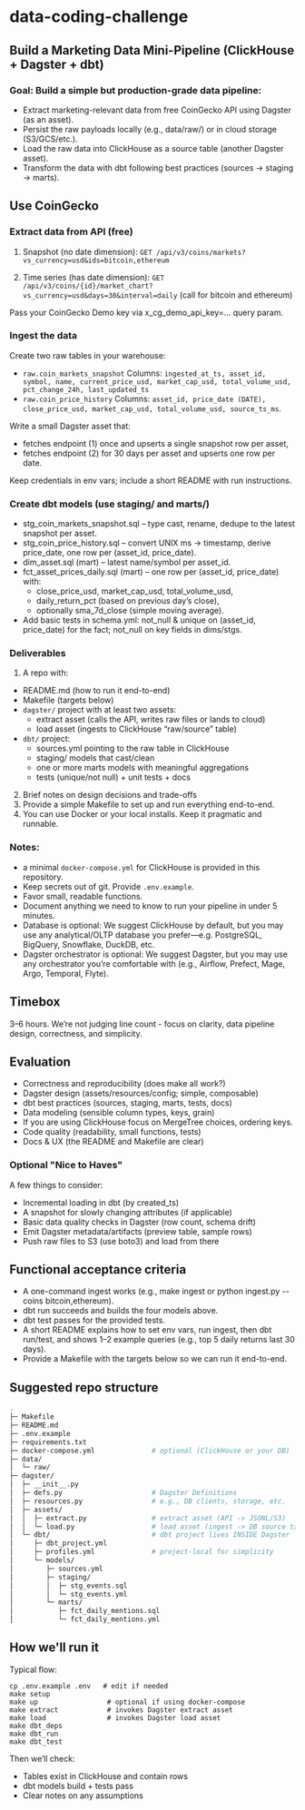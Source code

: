 # data-coding-challenge

## Build a Marketing Data Mini-Pipeline (ClickHouse + Dagster + dbt)

### Goal: Build a simple but production-grade data pipeline:

- Extract marketing-relevant data from free CoinGecko API using Dagster (as an asset).
- Persist the raw payloads locally (e.g., data/raw/) or in cloud storage (S3/GCS/etc.).
- Load the raw data into ClickHouse as a source table (another Dagster asset).
- Transform the data with dbt following best practices (sources -> staging -> marts).

## Use CoinGecko
### Extract data from API (free)
1. Snapshot (no date dimension):
`GET /api/v3/coins/markets?vs_currency=usd&ids=bitcoin,ethereum`

2. Time series (has date dimension):
`GET /api/v3/coins/{id}/market_chart?vs_currency=usd&days=30&interval=daily`
(call for bitcoin and ethereum)

Pass your CoinGecko Demo key via x_cg_demo_api_key=... query param.

### Ingest the data
Create two raw tables in your warehouse:
- `raw.coin_markets_snapshot`
Columns: `ingested_at_ts, asset_id, symbol, name, current_price_usd, market_cap_usd, total_volume_usd, pct_change_24h, last_updated_ts`
- `raw.coin_price_history`
Columns: `asset_id, price_date (DATE), close_price_usd, market_cap_usd, total_volume_usd, source_ts_ms`.

Write a small Dagster asset that:
- fetches endpoint (1) once and upserts a single snapshot row per asset,
- fetches endpoint (2) for 30 days per asset and upserts one row per date.

Keep credentials in env vars; include a short README with run instructions.

### Create dbt models (use staging/ and marts/)

- stg_coin_markets_snapshot.sql – type cast, rename, dedupe to the latest snapshot per asset.
- stg_coin_price_history.sql – convert UNIX ms -> timestamp, derive price_date, one row per (asset_id, price_date).
- dim_asset.sql (mart) – latest name/symbol per asset_id.
- fct_asset_prices_daily.sql (mart) – one row per (asset_id, price_date) with:
    * close_price_usd, market_cap_usd, total_volume_usd,
    * daily_return_pct (based on previous day’s close),
    * optionally sma_7d_close (simple moving average).
- Add basic tests in schema.yml: not_null & unique on (asset_id, price_date) for the fact; not_null on key fields in dims/stgs.

### Deliverables
1. A repo with:
- README.md (how to run it end-to-end)
- Makefile (targets below)
- `dagster/` project with at least two assets:
    - extract asset (calls the API, writes raw files or lands to cloud)
    - load asset (ingests to ClickHouse “raw/source” table)
- `dbt/` project:
    - sources.yml pointing to the raw table in ClickHouse
    - staging/ models that cast/clean
    - one or more marts models with meaningful aggregations
    - tests (unique/not null) + unit tests + docs
2. Brief notes on design decisions and trade-offs
3. Provide a simple Makefile to set up and run everything end-to-end.
4. You can use Docker or your local installs. Keep it pragmatic and runnable.

### Notes: 
- a minimal `docker-compose.yml` for ClickHouse is provided in this repository.
- Keep secrets out of git. Provide `.env.example`.
- Favor small, readable functions.
- Document anything we need to know to run your pipeline in under 5 minutes.
- Database is optional: We suggest ClickHouse by default, but you may use any analytical/OLTP database you prefer—e.g. PostgreSQL, BigQuery, Snowflake, DuckDB, etc.
- Dagster orchestrator is optional: We suggest Dagster, but you may use any orchestrator you’re comfortable with (e.g., Airflow, Prefect, Mage, Argo, Temporal, Flyte).

## Timebox
3–6 hours. We’re not judging line count - focus on clarity, data pipeline design, correctness, and simplicity.

## Evaluation
- Correctness and reproducibility (does make all work?)
- Dagster design (assets/resources/config; simple, composable)
- dbt best practices (sources, staging, marts, tests, docs)
- Data modeling (sensible column types, keys, grain)
- If you are using ClickHouse focus on MergeTree choices, ordering keys.
- Code quality (readability, small functions, tests)
- Docs & UX (the README and Makefile are clear)

### Optional "Nice to Haves"
A few things to consider:
- Incremental loading in dbt (by created_ts)
- A snapshot for slowly changing attributes (if applicable)
- Basic data quality checks in Dagster (row count, schema drift)
- Emit Dagster metadata/artifacts (preview table, sample rows)
- Push raw files to S3 (use boto3) and load from there

## Functional acceptance criteria
- A one-command ingest works (e.g., make ingest or python ingest.py --coins bitcoin,ethereum).
- dbt run succeeds and builds the four models above.
- dbt test passes for the provided tests.
- A short README explains how to set env vars, run ingest, then dbt run/test, and shows 1–2 example queries (e.g., top 5 daily returns last 30 days).
- Provide a Makefile with the targets below so we can run it end-to-end.


## Suggested repo structure 

```sh
.
├─ Makefile
├─ README.md
├─ .env.example
├─ requirements.txt
├─ docker-compose.yml              # optional (ClickHouse or your DB)
├─ data/
│  └─ raw/
├─ dagster/
│  ├─ __init__.py
│  ├─ defs.py                      # Dagster Definitions
│  ├─ resources.py                 # e.g., DB clients, storage, etc.
│  ├─ assets/
│  │  ├─ extract.py                # extract asset (API -> JSONL/S3)
│  │  └─ load.py                   # load asset (ingest -> DB source table)
│  └─ dbt/                         # dbt project lives INSIDE Dagster
│     ├─ dbt_project.yml
│     ├─ profiles.yml              # project-local for simplicity
│     └─ models/
│        ├─ sources.yml
│        ├─ staging/
│        │  ├─ stg_events.sql
│        │  └─ stg_events.yml
│        └─ marts/
│           ├─ fct_daily_mentions.sql
│           └─ fct_daily_mentions.yml

```

## How we'll run it
Typical flow:
```
cp .env.example .env   # edit if needed
make setup
make up                 # optional if using docker-compose
make extract            # invokes Dagster extract asset
make load               # invokes Dagster load asset
make dbt_deps
make dbt_run
make dbt_test
```

Then we’ll check:
- Tables exist in ClickHouse and contain rows
- dbt models build + tests pass
- Clear notes on any assumptions
